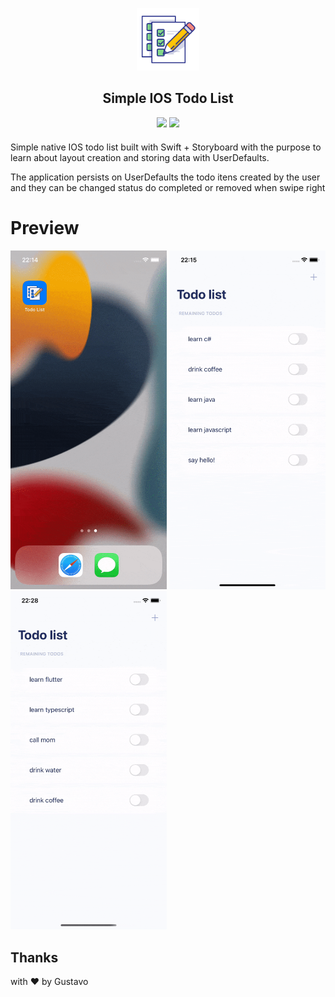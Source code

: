 <p align="center">

</p>

<div align="center" style="margin-bottom: 20px">

  <img src="./GithubAssets/logo.png" width="100px" />

   <h2 align="center">
    Simple IOS Todo List
  </h2>

  <img src="https://img.shields.io/badge/Swift-4.x-orange.svg" />
  <img src="https://img.shields.io/badge/iOS-12%2B-brightgreen" />
</div>

Simple native IOS todo list built with Swift + Storyboard with the purpose to learn about layout creation and storing data with UserDefaults.

The application persists on UserDefaults the todo itens created by the user and they can be changed status do completed or removed when swipe right

# Preview

<p float="left">
  <img src="./GithubAssets/preview-1.gif" width="250"/>
  <img src="./GithubAssets/preview-2.gif" width="250"/>
  <img src="./GithubAssets/preview-3.gif" width="250"/>
</p>

## Thanks

with ❤️ by Gustavo
